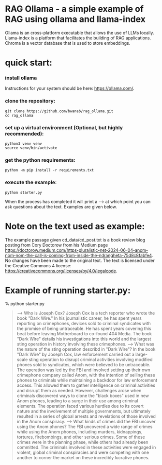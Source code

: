 # RAG Ollama - a simple example of RAG using ollama and llama-index
Ollama is an cross-platform executable that allows the use of LLMs locally. Llama-index is a platform that facilitates the building of RAG applications. Chroma is a vector database that is used to store embeddings.

# quick start:

### install ollama
Instructions for your system should be here: https://ollama.com/.

### clone the repository:

```
git clone https://github.com/bwanab/rag_ollama.git
cd rag_ollama
```

### set up a virtual environment (Optional, but highly recommended):

```
python3 venv venv
source venv/bin/activate
```

### get the python requirements:
```
python -m pip install -r requirements.txt
```

### execute the example:
```
python starter.py
```
When the process has completed it will print a --> at which point you can ask questions about the text. Examples are given below.



# Note on the text used as example:

The example passage given cd_data/cd_post.txt is a book review blog posting from Cory Doctorow from his Medium page https://doctorow.medium.com/https-pluralistic-net-2024-06-04-anom-nom-nom-the-call-is-coming-from-inside-the-ndrangheta-75d8c8fabfe4. No changes have been made to the original text. The text is licensed under the Creative Commons 4 license: https://creativecommons.org/licenses/by/4.0/legalcode.


# Example of running starter.py:

% python starter.py
> --> Who is Joseph Cox?
>  Joseph Cox is a tech reporter who wrote the book "Dark Wire." In his journalistic career, he has spent years reporting on crimephones, devices sold to criminal syndicates with the promise of being untraceable. He has spent years covering this beat before leaving Motherboard to co-found 404 Media. The book "Dark Wire" details his investigations into this world and the largest sting operation in history involving these crimephones.
> --> What was the nature of the sting operation describd in "Dark Wire"?
> In the book "Dark Wire" by Joseph Cox, law enforcement carried out a large-scale sting operation to disrupt criminal activities involving modified phones sold to syndicates, which were believed to be untraceable. The operation was led by the FBI and involved setting up their own crimephone company called Anom, with the intention of selling these phones to criminals while maintaining a backdoor for law enforcement access. This allowed them to gather intelligence on criminal activities and disrupt them as needed. However, challenges arose when criminals discovered ways to clone the "black boxes" used in new Anom phones, leading to a surge in their use among criminal elements. The operation faced various hurdles due to its covert nature and the involvement of multiple governments, but ultimately resulted in a series of global arrests and revelations of those involved in the Anom conspiracy.
> --> What kinds of crimes did the FBI uncover using the Anom phones?
>  The FBI uncovered a wide range of crimes while using the Anom phones, including murders, kidnappings, tortures, firebombings, and other serious crimes. Some of these crimes were in the planning phase, while others had already been committed. The criminals involved in these activities were engaged in violent, global criminal conspiracies and were competing with one another to corner the market on these incredibly lucrative phones.
 